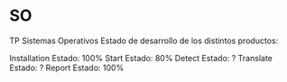# SO

TP Sistemas Operativos
Estado de desarrollo de los distintos productos:

Installation       	Estado: 100%
Start		       	Estado: 80%
Detect		       	Estado: ?
Translate		   	Estado: ?
Report       		Estado: 100%
